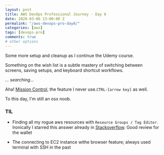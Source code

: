 ```yaml
---
layout: post
title: AWS DevOps Professional Journey - Day 6
date: 2020-03-06 13:00:00 Z
permalink: "/aws-devops-pro-day6/"
categories: [aws]
tags: [devops-pro]
comments: true
# other options
---
```


Some more setup and cleanup as I continue the Udemy course. 

Something on the wish list is a subtle mastery of switching between screens, saving setups, and keyboard shortcut workflows.

*... searching...*

Aha! [Mission Control](https://www.makeuseof.com/tag/use-multiple-desktops-mac-os-x/), the feature I never use.`CTRL-[arrow key]` as well.

To this day, I'm still an osx noob.

### TIL

- Finding all my rogue aws resources with `Resource Groups / Tag Editor`. Ironically I starred this answer already in [Stackoverflow](https://stackoverflow.com/questions/44391817/is-there-a-way-to-list-all-resources-in-aws). Good review for the wallet

- The connecting to EC2 instance withe browser feature; always used terminal with SSH in the past

